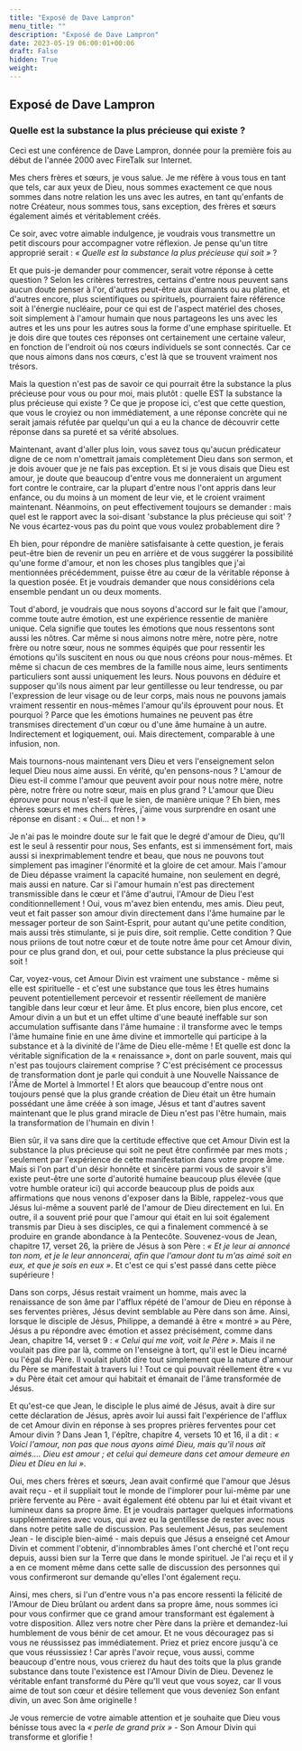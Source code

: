 ```yaml
---
title: "Exposé de Dave Lampron"
menu_title: ""
description: "Exposé de Dave Lampron"
date: 2023-05-19 06:00:01+00:06
draft: False
hidden: True
weight:
---
```

## Exposé de Dave Lampron

### Quelle est la substance la plus précieuse qui existe ?

Ceci est une conférence de Dave Lampron, donnée pour la première fois au début de l'année 2000 avec FireTalk sur Internet.

Mes chers frères et sœurs, je vous salue. Je me réfère à vous tous en tant que tels, car aux yeux de Dieu, nous sommes exactement ce que nous sommes dans notre relation les uns avec les autres, en tant qu'enfants de notre Créateur, nous sommes tous, sans exception, des frères et sœurs également aimés et véritablement créés.

Ce soir, avec votre aimable indulgence, je voudrais vous transmettre un petit discours pour accompagner votre réflexion. Je pense qu'un titre approprié serait : *« Quelle est la substance la plus précieuse qui soit »* ?

Et que puis-je demander pour commencer, serait votre réponse à cette question ? Selon les critères terrestres, certains d'entre nous peuvent sans aucun doute penser à l'or, d'autres peut-être aux diamants ou au platine, et d'autres encore, plus scientifiques ou spirituels, pourraient faire référence soit à l'énergie nucléaire, pour ce qui est de l'aspect matériel des choses, soit simplement à l'amour humain que nous partageons les uns avec les autres et les uns pour les autres sous la forme d'une emphase spirituelle. Et je dois dire que toutes ces réponses ont certainement une certaine valeur, en fonction de l'endroit où nos cœurs individuels se sont connectés. Car ce que nous aimons dans nos cœurs, c'est là que se trouvent vraiment nos trésors.

Mais la question n'est pas de savoir ce qui pourrait être la substance la plus précieuse pour vous ou pour moi, mais plutôt : quelle EST la substance la plus précieuse qui existe ? Ce que je propose ici, c'est que cette question, que vous le croyiez ou non immédiatement, a une réponse concrète qui ne serait jamais réfutée par quelqu'un qui a eu la chance de découvrir cette réponse dans sa pureté et sa vérité absolues.

Maintenant, avant d'aller plus loin, vous savez tous qu'aucun prédicateur digne de ce nom n'omettrait jamais complètement Dieu dans son sermon, et je dois avouer que je ne fais pas exception. Et si je vous disais que Dieu est amour, je doute que beaucoup d'entre vous me donneraient un argument fort contre le contraire, car la plupart d'entre nous l'ont appris dans leur enfance, ou du moins à un moment de leur vie, et le croient vraiment maintenant. Néanmoins, on peut effectivement toujours se demander : mais quel est le rapport avec la soi-disant 'substance la plus précieuse qui soit' ? Ne vous écartez-vous pas du point que vous voulez probablement dire ?

Eh bien, pour répondre de manière satisfaisante à cette question, je ferais peut-être bien de revenir un peu en arrière et de vous suggérer la possibilité qu'une forme d'amour, et non les choses plus tangibles que j'ai mentionnées précédemment, puisse être au cœur de la véritable réponse à la question posée. Et je voudrais demander que nous considérions cela ensemble pendant un ou deux moments.

Tout d'abord, je voudrais que nous soyons d'accord sur le fait que l'amour, comme toute autre émotion, est une expérience ressentie de manière unique. Cela signifie que toutes les émotions que nous ressentons sont aussi les nôtres. Car même si nous aimons notre mère, notre père, notre frère ou notre sœur, nous ne sommes équipés que pour ressentir les émotions qu'ils suscitent en nous ou que nous créons pour nous-mêmes. Et même si chacun de ces membres de la famille nous aime, leurs sentiments particuliers sont aussi uniquement les leurs. Nous pouvons en déduire et supposer qu'ils nous aiment par leur gentillesse ou leur tendresse, ou par l'expression de leur visage ou de leur corps, mais nous ne pouvons jamais vraiment ressentir en nous-mêmes l'amour qu'ils éprouvent pour nous. Et pourquoi ? Parce que les émotions humaines ne peuvent pas être transmises directement d'un cœur ou d'une âme humaine à un autre. Indirectement et logiquement, oui. Mais directement, comparable à une infusion, non.

Mais tournons-nous maintenant vers Dieu et vers l'enseignement selon lequel Dieu nous aime aussi. En vérité, qu'en pensons-nous ? L'amour de Dieu est-il comme l'amour que peuvent avoir pour nous notre mère, notre père, notre frère ou notre sœur, mais en plus grand ? L'amour que Dieu éprouve pour nous n'est-il que le sien, de manière unique ? Eh bien, mes chères sœurs et mes chers frères, j'aime vous surprendre en osant une réponse en disant : « Oui... et non ! »

Je n'ai pas le moindre doute sur le fait que le degré d'amour de Dieu, qu'Il est le seul à ressentir pour nous, Ses enfants, est si immensément fort, mais aussi si inexprimablement tendre et beau, que nous ne pouvons tout simplement pas imaginer l'énormité et la gloire de cet amour. Mais l'amour de Dieu dépasse vraiment la capacité humaine, non seulement en degré, mais aussi en nature. Car si l'amour humain n'est pas directement transmissible dans le cœur et l'âme d'autrui, l'Amour de Dieu l'est conditionnellement ! Oui, vous m'avez bien entendu, mes amis. Dieu peut, veut et fait passer son amour divin directement dans l'âme humaine par le messager porteur de son Saint-Esprit, pour autant qu'une petite condition, mais aussi très stimulante, si je puis dire, soit remplie. Cette condition ? Que nous priions de tout notre cœur et de toute notre âme pour cet Amour divin, pour ce plus grand don, et oui, pour cette substance la plus précieuse qui soit !

Car, voyez-vous, cet Amour Divin est vraiment une substance - même si elle est spirituelle - et c'est une substance que tous les êtres humains peuvent potentiellement percevoir et ressentir réellement de manière tangible dans leur cœur et leur âme. Et plus encore, bien plus encore, cet Amour divin a un but et un effet ultime d'une beauté ineffable sur son accumulation suffisante dans l'âme humaine : il transforme avec le temps l'âme humaine finie en une âme divine et immortelle qui participe à la substance et à la divinité de l'âme de Dieu elle-même ! Et quelle est donc la véritable signification de la « renaissance », dont on parle souvent, mais qui n'est pas toujours clairement comprise ? C'est précisément ce processus de transformation dont je parle qui conduit à une Nouvelle Naissance de l'Âme de Mortel à Immortel ! Et alors que beaucoup d'entre nous ont toujours pensé que la plus grande création de Dieu était un être humain possédant une âme créée à son image, Jésus et tant d'autres savent maintenant que le plus grand miracle de Dieu n'est pas l'être humain, mais la transformation de l'humain en divin !

Bien sûr, il va sans dire que la certitude effective que cet Amour Divin est la substance la plus précieuse qui soit ne peut être confirmée par mes mots ; seulement par l'expérience de cette manifestation dans votre propre âme. Mais si l'on part d'un désir honnête et sincère parmi vous de savoir s'il existe peut-être une sorte d'autorité humaine beaucoup plus élevée (que votre humble orateur ici) qui accorde beaucoup plus de poids aux affirmations que nous venons d'exposer dans la Bible, rappelez-vous que Jésus lui-même a souvent parlé de l'amour de Dieu directement en lui. En outre, il a souvent prié pour que l'amour qui était en lui soit également transmis par Dieu à ses disciples, ce qui a finalement commencé à se produire en grande abondance à la Pentecôte. Souvenez-vous de Jean, chapitre 17, verset 26, la prière de Jésus à son Père : *« Et je leur ai annoncé ton nom, et je le leur annoncerai, afin que l'amour dont tu m'as aimé soit en eux, et que je sois en eux »*. Et c'est ce qui s'est passé dans cette pièce supérieure !

Dans son corps, Jésus restait vraiment un homme, mais avec la renaissance de son âme par l'afflux répété de l'amour de Dieu en réponse à ses ferventes prières, Jésus devint semblable au Père dans son âme. Ainsi, lorsque le disciple de Jésus, Philippe, a demandé à être « montré » au Père, Jésus a pu répondre avec émotion et assez précisément, comme dans Jean, chapitre 14, verset 9 : *« Celui qui me voit, voit le Père »*. Mais il ne voulait pas dire par là, comme on l'enseigne à tort, qu'il est le Dieu incarné ou l'égal du Père. Il voulait plutôt dire tout simplement que la nature d'amour du Père se manifestait à travers lui ! Tout ce qui pouvait réellement être « vu » du Père était cet amour qui habitait et émanait de l'âme transformée de Jésus.

Et qu'est-ce que Jean, le disciple le plus aimé de Jésus, avait à dire sur cette déclaration de Jésus, après avoir lui aussi fait l'expérience de l'afflux de cet Amour divin en réponse à ses propres prières ferventes pour cet Amour divin ? Dans Jean 1, l'épître, chapitre 4, versets 10 et 16, il a dit : *« Voici l'amour, non pas que nous ayons aimé Dieu, mais qu'il nous ait aimés.... Dieu est amour ; et celui qui demeure dans cet amour demeure en Dieu et Dieu en lui »*.

Oui, mes chers frères et sœurs, Jean avait confirmé que l'amour que Jésus avait reçu - et il suppliait tout le monde de l'implorer pour lui-même par une prière fervente au Père - avait également été obtenu par lui et était vivant et lumineux dans sa propre âme. Et je voudrais partager quelques informations supplémentaires avec vous, qui avez eu la gentillesse de rester avec nous dans notre petite salle de discussion. Pas seulement Jésus, pas seulement Jean - le disciple bien-aimé - mais depuis que Jésus a enseigné cet Amour Divin et comment l'obtenir, d'innombrables âmes l'ont cherché et l'ont reçu depuis, aussi bien sur la Terre que dans le monde spirituel. Je l'ai reçu et il y a en ce moment même dans cette salle de discussion des personnes qui vous confirmeront sur demande qu'elles l'ont également reçu.

Ainsi, mes chers, si l'un d'entre vous n'a pas encore ressenti la félicité de l'Amour de Dieu brûlant ou ardent dans sa propre âme, nous sommes ici pour vous confirmer que ce grand amour transformant est également à votre disposition. Allez vers notre cher Père dans la prière et demandez-lui humblement de vous bénir de cet amour. Et ne vous découragez pas si vous ne réussissez pas immédiatement. Priez et priez encore jusqu'à ce que vous réussissiez ! Car après l'avoir reçue, vous aussi, comme beaucoup d'entre nous, vous crierez du haut des toits que la plus grande substance dans toute l'existence est l'Amour Divin de Dieu. Devenez le véritable enfant transformé du Père qu'Il veut que vous soyez, car Il vous aime de tout son cœur et désire tellement que vous deveniez Son enfant divin, un avec Son âme originelle !

Je vous remercie de votre aimable attention et je souhaite que Dieu vous bénisse tous avec la *« perle de grand prix »* - Son Amour Divin qui transforme et glorifie !
